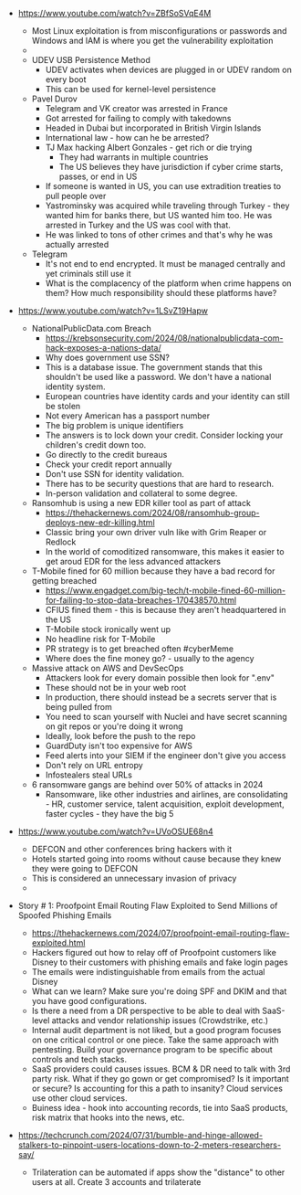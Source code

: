  

- https://www.youtube.com/watch?v=ZBfSoSVqE4M
   - Most Linux exploitation is from misconfigurations or passwords and Windows and IAM is where you get the vulnerability exploitation
   - 
   - UDEV USB Persistence Method
      - UDEV activates when devices are plugged in or UDEV random on every boot
      - This can be used for kernel-level persistence
   - Pavel Durov
      - Telegram and VK creator was arrested in France
      - Got arrested for failing to comply with takedowns
      - Headed in Dubai but incorporated in British Virgin Islands
      - International law - how can he be arrested?
      - TJ Max hacking Albert Gonzales - get rich or die trying
         - They had warrants in multiple countries
         - The US believes they have jurisdiction if cyber crime starts, passes, or end in US
      - If someone is wanted in US, you can use extradition treaties to pull people over
      - Yastrominsky was acquired while traveling through Turkey - they wanted him for banks there, but US wanted him too. He was arrested in Turkey and the US was cool with that.
      - He was linked to tons of other crimes and that's why he was actually arrested
   - Telegram
      - It's not end to end encrypted. It must be managed centrally and yet criminals still use it
      - What is the complacency of the platform when crime happens on them? How much responsibility should these platforms have? 
 
- https://www.youtube.com/watch?v=1LSvZ19Hapw
   - NationalPublicData.com Breach
      - https://krebsonsecurity.com/2024/08/nationalpublicdata-com-hack-exposes-a-nations-data/
      - Why does government use SSN?
      - This is a database issue. The government stands that this shouldn't be used like a password. We don't have a national identity system.
      - European countries have identity cards and your identity can still be stolen
      - Not every American has a passport number
      - The big problem is unique identifiers
      - The answers is to lock down your credit. Consider locking your children's credit down too. 
      - Go directly to the credit bureaus
      - Check your credit report annually
      - Don't use SSN for identity validation. 
      - There has to be security questions that are hard to research.
      - In-person validation and collateral to some degree.
   - Ransomhub is using a new EDR killer tool as part of attack
      - https://thehackernews.com/2024/08/ransomhub-group-deploys-new-edr-killing.html
      - Classic bring your own driver vuln like with Grim Reaper or Redlock
      - In the world of comoditized ransomware, this makes it easier to get aroud EDR for the less advanced attackers
   - T-Mobile fined for 60 million because they have a bad record for getting breached
      - https://www.engadget.com/big-tech/t-mobile-fined-60-million-for-failing-to-stop-data-breaches-170438570.html
      - CFIUS fined them - this is because they aren't headquartered in the US
      - T-Mobile stock ironically went up
      - No headline risk for T-Mobile
      - PR strategy is to get breached often #cyberMeme
      - Where does the fine money go? - usually to the agency
   - Massive attack on AWS and DevSecOps
      - Attackers look for every domain possible then look for ".env"
      - These should not be in your web root
      - In production, there should instead be a secrets server that is being pulled from
      - You need to scan yourself with Nuclei and have secret scanning on git repos or you're doing it wrong
      - Ideally, look before the push to the repo
      - GuardDuty isn't too expensive for AWS
      - Feed alerts into your SIEM if the engineer don't give you access
      - Don't rely on URL entropy
      - Infostealers steal URLs
   - 6 ransomware gangs are behind over 50% of attacks in 2024
      - Ransomware, like other industries and airlines, are consolidating - HR, customer service, talent acquisition, exploit development, faster cycles - they have the big 5
 - https://www.youtube.com/watch?v=UVoOSUE68n4
    - DEFCON and other conferences bring hackers with it
    - Hotels started going into rooms without cause because they knew they were going to DEFCON
    - This is considered an unnecessary invasion of privacy
    - 
 - Story # 1: Proofpoint Email Routing Flaw Exploited to Send Millions of Spoofed Phishing Emails
    - https://thehackernews.com/2024/07/proofpoint-email-routing-flaw-exploited.html
    - Hackers figured out how to relay off of Proofpoint customers like Disney to their customers with phishing emails and fake login pages
    - The emails were indistinguishable from emails from the actual Disney
    - What can we learn? Make sure you're doing SPF and DKIM and that you have good configurations. 
    - Is there a need from a DR perspective to be able to deal with SaaS-level attacks and vendor relationship issues (Crowdstrike, etc.)
    - Internal audit department is not liked, but a good program focuses on one critical control or one piece.  Take the same approach with pentesting.  Build your governance program to be specific about controls and tech stacks.  
    - SaaS providers could causes issues.  BCM & DR need to talk with 3rd party risk.  What if they go gown or get compromised?  Is it important or secure?  Is accounting for this a path to insanity?  Cloud services use other cloud services.  
    - Buiness idea - hook into accounting records, tie into SaaS products, risk matrix that hooks into the news, etc.
- https://techcrunch.com/2024/07/31/bumble-and-hinge-allowed-stalkers-to-pinpoint-users-locations-down-to-2-meters-researchers-say/
    - Trilateration can be automated if apps show the "distance" to other users at all.  Create 3 accounts and trilaterate